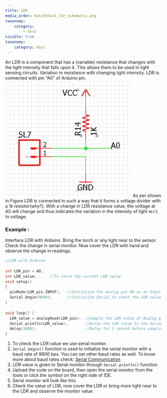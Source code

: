 ```yaml
---
title: LDR
media_order: hatchnhack_ldr_schematic.png
taxonomy:
    category:
        - docs
visible: true
taxanomy:
    category: docs
---
```


An LDR is a component that has a (variable) resistance that changes with the light intensity that falls upon it. This allows them to be used in light sensing circuits.
Variation in resistance with changing light intensity. LDR is connected with pin “A0” of Arduino pin.  
![hatchnhack_ldr_schematic](hatchnhack_ldr_schematic.png?classes=caption "ARBD1 LDR")
As per shown in Figure LDR is connected in such a way that it forms a voltage divider with a 1k resistor(why?). With a change in LDR resistance value, the voltage at A0 will change and thus indicates the variation in the intensity of light w.r.t. to voltage.  
### Example : 
Interface LDR with Arduino. Bring the torch or any light near to the sensor. Check the change in serial monitor. Now cover the LDR with hand and observe the change in readings.
```c
//LDR with Arduino

int LDR_pin = A0; 
int LDR_value;      //To store the current LDR value 
void setup()
{
  pinMode(LDR_pin,INPUT);   //Initialize the analog pin A0 as an Input
  Serial.begin(9600);       //Initialize Serial to check the LDR value
}

void loop() {
  LDR_value = analogRead(LDR_pin);  //Sample the LDR value at Analog pin A0 
  Serial.println(LDR_value);        //Write the LDR value to the Serial Monitor
  delay(1000);                      //Delay for 1 second before sampling again  
}
```
1. To check the LDR value we use serial monitor.
2. `Serial.begin()` function is used to initialize the serial monitor with a baud rate of 9600 bps. You can set other baud rates as well. To know more about baud rates check: [Serial Communication](https://learn.sparkfun.com/tutorials/serial-communication/all#serial-intro)
3. LDR value is given to Serial monitor through `Serial.println()` function.
4. Upload the code on the board, then open the serial monitor from the tools or click the symbol on the right side of IDE. 
5. Serial monitor will look like this.
6. Check the value of LDR, now cover the LDR or bring more light near to the LDR and observe the monitor value.